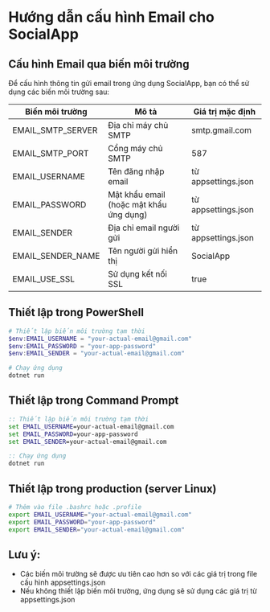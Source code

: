 # Hướng dẫn cấu hình Email cho SocialApp

## Cấu hình Email qua biến môi trường

Để cấu hình thông tin gửi email trong ứng dụng SocialApp, bạn có thể sử dụng các biến môi trường sau:

| Biến môi trường | Mô tả | Giá trị mặc định |
|----------------|-------|-----------------|
| EMAIL_SMTP_SERVER | Địa chỉ máy chủ SMTP | smtp.gmail.com |
| EMAIL_SMTP_PORT | Cổng máy chủ SMTP | 587 |
| EMAIL_USERNAME | Tên đăng nhập email | từ appsettings.json |
| EMAIL_PASSWORD | Mật khẩu email (hoặc mật khẩu ứng dụng) | từ appsettings.json |
| EMAIL_SENDER | Địa chỉ email người gửi | từ appsettings.json |
| EMAIL_SENDER_NAME | Tên người gửi hiển thị | SocialApp |
| EMAIL_USE_SSL | Sử dụng kết nối SSL | true |

## Thiết lập trong PowerShell

```powershell
# Thiết lập biến môi trường tạm thời
$env:EMAIL_USERNAME = "your-actual-email@gmail.com"
$env:EMAIL_PASSWORD = "your-app-password"
$env:EMAIL_SENDER = "your-actual-email@gmail.com"

# Chạy ứng dụng
dotnet run
```

## Thiết lập trong Command Prompt

```cmd
:: Thiết lập biến môi trường tạm thời
set EMAIL_USERNAME=your-actual-email@gmail.com
set EMAIL_PASSWORD=your-app-password
set EMAIL_SENDER=your-actual-email@gmail.com

:: Chạy ứng dụng
dotnet run
```

## Thiết lập trong production (server Linux)

```bash
# Thêm vào file .bashrc hoặc .profile
export EMAIL_USERNAME="your-actual-email@gmail.com"
export EMAIL_PASSWORD="your-app-password"
export EMAIL_SENDER="your-actual-email@gmail.com"
```

## Lưu ý:

- Các biến môi trường sẽ được ưu tiên cao hơn so với các giá trị trong file cấu hình appsettings.json
- Nếu không thiết lập biến môi trường, ứng dụng sẽ sử dụng các giá trị từ appsettings.json
